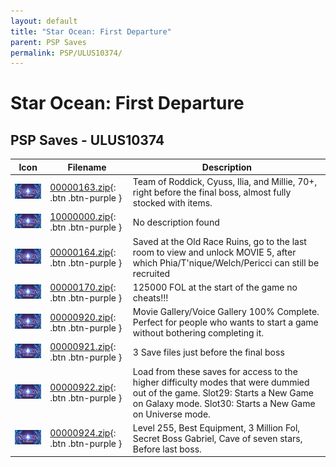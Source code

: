 ```yaml
---
layout: default
title: "Star Ocean: First Departure"
parent: PSP Saves
permalink: PSP/ULUS10374/
---
```

# Star Ocean: First Departure

## PSP Saves - ULUS10374

| Icon | Filename | Description |
|------|----------|-------------|
| ![Star Ocean: First Departure](ICON0.PNG) | [00000163.zip](00000163.zip){: .btn .btn-purple } | Team of Roddick, Cyuss, Ilia, and Millie, 70+, right before the final boss, almost fully stocked with items. |
| ![Star Ocean: First Departure](ICON0.PNG) | [10000000.zip](10000000.zip){: .btn .btn-purple } | No description found |
| ![Star Ocean: First Departure](ICON0.PNG) | [00000164.zip](00000164.zip){: .btn .btn-purple } | Saved at the Old Race Ruins, go to the last room to view and unlock MOVIE 5, after which Phia/T'nique/Welch/Pericci can still be recruited |
| ![Star Ocean: First Departure](ICON0.PNG) | [00000170.zip](00000170.zip){: .btn .btn-purple } | 125000 FOL at the start of the game no cheats!!! |
| ![Star Ocean: First Departure](ICON0.PNG) | [00000920.zip](00000920.zip){: .btn .btn-purple } | Movie Gallery/Voice Gallery 100% Complete. Perfect for people who wants to start a game without bothering completing it. |
| ![Star Ocean: First Departure](ICON0.PNG) | [00000921.zip](00000921.zip){: .btn .btn-purple } | 3 Save files just before the final boss |
| ![Star Ocean: First Departure](ICON0.PNG) | [00000922.zip](00000922.zip){: .btn .btn-purple } | Load from these saves for access to the higher difficulty modes that were dummied out of the game. Slot29: Starts a New Game on Galaxy mode. Slot30: Starts a New Game on Universe mode. |
| ![Star Ocean: First Departure](ICON0.PNG) | [00000924.zip](00000924.zip){: .btn .btn-purple } | Level 255, Best Equipment, 3 Million Fol, Secret Boss Gabriel, Cave of seven stars, Before last boss. |
